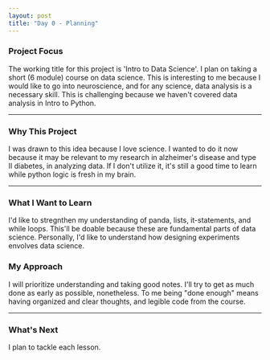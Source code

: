 ```yaml
---
layout: post
title: "Day 0 - Planning"
---
```


### Project Focus

The working title for this project is 'Intro to Data Science'. I plan on taking a short (6 module) course on data science. This is interesting to me because I would like to go into neuroscience, and for any science, data analysis is a necessary skill. This is challenging because we haven't covered data analysis in Intro to Python.

---

### Why This Project 

I was drawn to this idea because I love science. I wanted to do it now because it may be relevant to my research in alzheimer's disease and type II diabetes, in analyzing data. If I don't utilize it, it's still a good time to learn while python logic is fresh in my brain.

---

### What I Want to Learn

I'd like to stregnthen my understanding of panda, lists, it-statements, and while loops. This'll be doable because these are fundamental parts of data science. Personally, I'd like to understand how designing experiments envolves data science.



### My Approach 

I will prioritize understanding and taking good notes. I'll try to get as much done as early as possible, nonetheless. To me being "done enough" means having organized and clear thoughts, and legible code from the course.

---

### What's Next

I plan to tackle each lesson.

